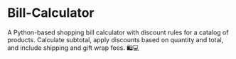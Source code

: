 # Bill-Calculator
A Python-based shopping bill calculator with discount rules for a catalog of products. Calculate subtotal, apply discounts based on quantity and total, and include shipping and gift wrap fees. 🛍️💻
